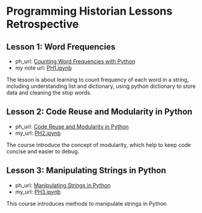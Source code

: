 # Programming Historian Lessons Retrospective

## Lesson 1: Word Frequencies

- ph_url: [Counting Word Frequencies with Python](https://programminghistorian.org/en/lessons/counting-frequencies)
- my note url: [PH1.ipynb](./PH1.ipynb)

The lesson is about learning to count frequency of each word in a string, including understanding list and dictionary, using python dictionary to store data and cleaning the stop words.


## Lesson 2: Code Reuse and Modularity in Python

- ph_url: [Code Reuse and Modularity in Python](https://programminghistorian.org/en/lessons/code-reuse-and-modularity)
- my_url: [PH2.ipynb](./PH2.ipynb)

The course introduce the concept of modularity, which help to keep code concise and easier to debug.


## Lesson 3: Manipulating Strings in Python

- ph_url: [Manipulating Strings in Python](https://programminghistorian.org/en/lessons/manipulating-strings-in-python)
- my_url: [PH3.ipynb](./PH3.ipynb)

This course introduces methods to manipulate strings in Python